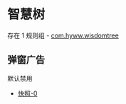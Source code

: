 # 智慧树

存在 1 规则组 - [com.hyww.wisdomtree](/src/apps/com.hyww.wisdomtree.ts)

## 弹窗广告

默认禁用

- [快照-0](https://i.gkd.li/import/13799876)
